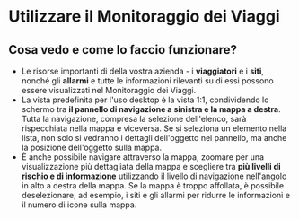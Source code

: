 # Utilizzare il Monitoraggio dei Viaggi

## Cosa vedo e come lo faccio funzionare?

* Le risorse importanti di della vostra azienda - i **viaggiatori** e i **siti**, nonché gli **allarmi** e tutte le informazioni rilevanti su di essi possono essere visualizzati nel Monitoraggio dei Viaggi.
* La vista predefinita per l'uso desktop è la vista 1:1, condividendo lo schermo tra **il pannello di navigazione a sinistra e la mappa a destra**. Tutta la navigazione, compresa la selezione dell'elenco, sarà rispecchiata nella mappa e viceversa. Se si seleziona un elemento nella lista, non solo si vedranno i dettagli dell'oggetto nel pannello, ma anche la posizione dell'oggetto sulla mappa.
* È anche possibile navigare attraverso la mappa, zoomare per una visualizzazione più dettagliata della mappa e scegliere tra **più livelli di rischio e di informazione** utilizzando il livello di navigazione nell'angolo in alto a destra della mappa. Se la mappa è troppo affollata, è possibile deselezionare, ad esempio, i siti e gli allarmi per ridurre le informazioni e il numero di icone sulla mappa.

